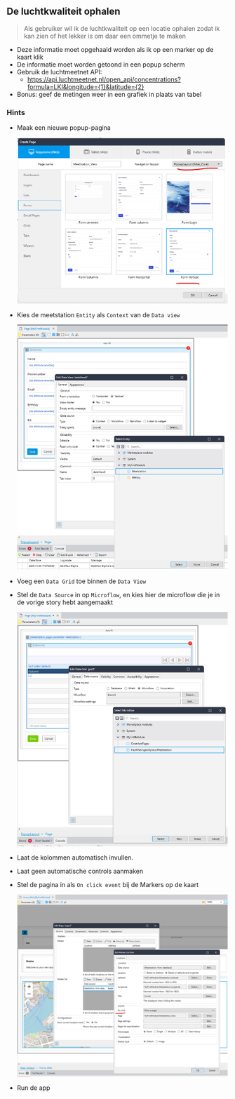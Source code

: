 ## De luchtkwaliteit ophalen
> Als gebruiker wil ik de luchtkwaliteit op een locatie ophalen zodat ik kan zien of het lekker is om daar een ommetje te maken

- Deze informatie moet opgehaald worden als ik op een marker op de kaart klik
- De informatie moet worden getoond in een popup scherm
- Gebruik de luchtmeetnet API:
  - https://api.luchtmeetnet.nl/open_api/concentrations?formula=LKI&longitude={1}&latitude={2}
- Bonus: geef de metingen weer in een grafiek in plaats van tabel

### Hints
- Maak een nieuwe popup-pagina

  <img src="../img/meetstation-view-1.png"  width="750">

- Kies de meetstation `Entity` als `Context` van de `Data view`

  <img src="../img/meetstation-view-2.png"  width="750">

- Voeg een `Data Grid` toe binnen de `Data View`
- Stel de `Data Source` in op `Microflow`, en kies hier de microflow die je in de vorige story hebt aangemaakt

  <img src="../img/meetstation-view-3.png"  width="750">

- Laat de kolommen automatisch invullen.
- Laat geen automatische controls aanmaken

- Stel de pagina in als `On click event` bij de Markers op de kaart

  <img src="../img/marker-list-3.png"  width="750">

- Run de app
